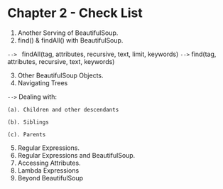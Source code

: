 # Chapter 2 - Check List 

1. Another Serving of BeautifulSoup.
2. find() & findAll() with BeautifulSoup. 

`--> ` findAll(tag, attributes, recursive, text, limit, keywords)
`-->` find(tag, attributes, recursive, text, keywords)
   
3. Other BeautifulSoup Objects.
4. Navigating Trees 

`-->` Dealing with:
   
    (a). Children and other descendants

    (b). Siblings

    (c). Parents

5. Regular Expressions.
6. Regular Expressions and BeautifulSoup. 
7. Accessing Attributes.
8. Lambda Expressions
9. Beyond BeautifulSoup 